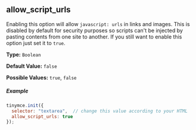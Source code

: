 ## allow_script_urls

Enabling this option will allow `javascript: urls` in links and images. This is disabled by default for security purposes so scripts can't be injected by pasting contents from one site to another. If you still want to enable this option just set it to `true`.

**Type:** `Boolean`

**Default Value:** `false`

**Possible Values:** `true`, `false`

##### Example

```js
tinymce.init({
  selector: "textarea",  // change this value according to your HTML
  allow_script_urls: true
});
```

